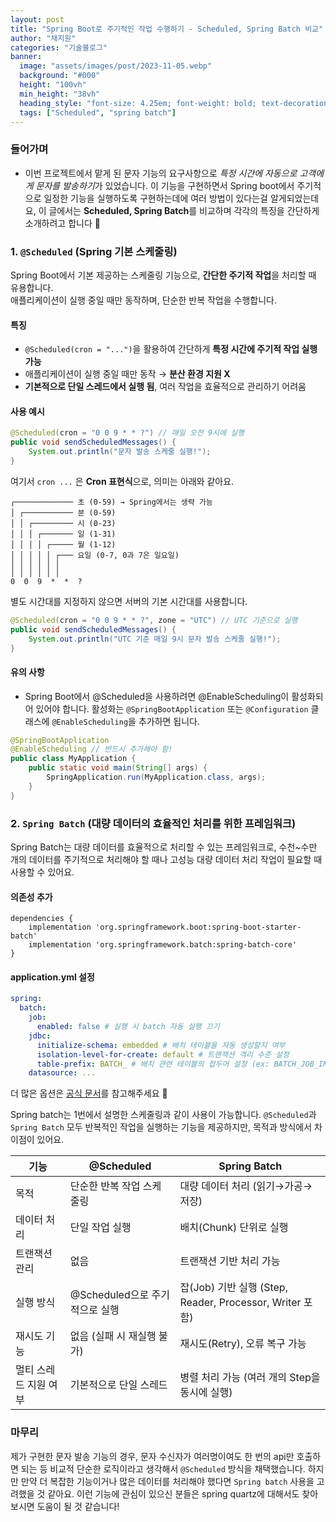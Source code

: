 ```yaml
---
layout: post
title: "Spring Boot로 주기적인 작업 수행하기 - Scheduled, Spring Batch 비교"
author: "채지원"
categories: "기술블로그"
banner:
  image: "assets/images/post/2023-11-05.webp"
  background: "#000"
  height: "100vh"
  min_height: "38vh"
  heading_style: "font-size: 4.25em; font-weight: bold; text-decoration: underline"
  tags: ["Scheduled", "spring batch"]
---
```



### 들어가며

- 이번 프로젝트에서 맡게 된 문자 기능의 요구사항으로 *특정 시간에 자동으로 고객에게 문자를 발송하기*가 있었습니다.
  이 기능을 구현하면서 Spring boot에서 주기적으로 일정한 기능을 실행하도록 구현하는데에 여러 방법이 있다는걸 알게되었는데요,
  이 글에서는 **Scheduled, Spring Batch**를 비교하며 각각의 특징을 간단하게 소개하려고 합니다 🙂

### 1. `@Scheduled` (Spring 기본 스케줄링)

Spring Boot에서 기본 제공하는 스케줄링 기능으로, **간단한 주기적 작업**을 처리할 때 유용합니다.  
애플리케이션이 실행 중일 때만 동작하며, 단순한 반복 작업을 수행합니다.

#### 특징

- `@Scheduled(cron = "...")`을 활용하여 간단하게 **특정 시간에 주기적 작업 실행 가능**
- 애플리케이션이 실행 중일 때만 동작 → **분산 환경 지원 X**
- **기본적으로 단일 스레드에서 실행 됨**, 여러 작업을 효율적으로 관리하기 어려움

#### 사용 예시

```java
@Scheduled(cron = "0 0 9 * * ?") // 매일 오전 9시에 실행
public void sendScheduledMessages() {
    System.out.println("문자 발송 스케줄 실행!");
}
```

여기서 `cron ...` 은 **Cron 표현식**으로, 의미는 아래와 같아요.

```
┌───────────── 초 (0-59) → Spring에서는 생략 가능
│ ┌─────────── 분 (0-59)
│ │ ┌───────── 시 (0-23)
│ │ │ ┌─────── 일 (1-31)
│ │ │ │ ┌───── 월 (1-12)
│ │ │ │ │ ┌─── 요일 (0-7, 0과 7은 일요일)
│ │ │ │ │ │
│ │ │ │ │ │
0  0  9  *  *  ?
```

별도 시간대를 지정하지 않으면 서버의 기본 시간대를 사용합니다.

```java
@Scheduled(cron = "0 0 9 * * ?", zone = "UTC") // UTC 기준으로 실행
public void sendScheduledMessages() {
    System.out.println("UTC 기준 매일 9시 문자 발송 스케줄 실행!");
}
```

#### 유의 사항

- Spring Boot에서 @Scheduled을 사용하려면 @EnableScheduling이 활성화되어 있어야 합니다.
  활성화는 `@SpringBootApplication` 또는 `@Configuration` 클래스에 `@EnableScheduling`을 추가하면 됩니다.

```java
@SpringBootApplication
@EnableScheduling // 반드시 추가해야 함!
public class MyApplication {
    public static void main(String[] args) {
        SpringApplication.run(MyApplication.class, args);
    }
}
```

### 2. `Spring Batch` (대량 데이터의 효율적인 처리를 위한 프레임워크)

Spring Batch는 대량 데이터를 효율적으로 처리할 수 있는 프레임워크로, 수천~수만 개의 데이터를 주기적으로 처리해야 할 때나 고성능 대량 데이터 처리 작업이 필요할 때 사용할 수 있어요.

#### 의존성 추가

```
dependencies {
    implementation 'org.springframework.boot:spring-boot-starter-batch'
    implementation 'org.springframework.batch:spring-batch-core'
}
```

#### application.yml 설정

```yaml
spring:
  batch:
    job:
      enabled: false # 실행 시 batch 자동 실행 끄기
    jdbc:
      initialize-schema: embedded # 배치 테이블을 자동 생성할지 여부
      isolation-level-for-create: default # 트랜잭션 격리 수준 설정
      table-prefix: BATCH_ # 배치 관련 테이블의 접두어 설정 (ex: BATCH_JOB_INSTANCE)
    datasource: ...
```

더 많은 옵션은 [공식 문서](https://docs.spring.io/spring-boot/appendix/application-properties/index.html#appendix.application-properties.integration)를 참고해주세요 🔎

Spring batch는 1번에서 설명한 스케줄링과 같이 사용이 가능합니다.
`@Scheduled`과 `Spring Batch` 모두 반복적인 작업을 실행하는 기능을 제공하지만, 목적과 방식에서 차이점이 있어요.

| 기능                  | @Scheduled                     | Spring Batch                                             |
| --------------------- | ------------------------------ | -------------------------------------------------------- |
| 목적                  | 단순한 반복 작업 스케줄링      | 대량 데이터 처리 (읽기→가공→저장)                        |
| 데이터 처리           | 단일 작업 실행                 | 배치(Chunk) 단위로 실행                                  |
| 트랜잭션 관리         | 없음                           | 트랜잭션 기반 처리 가능                                  |
| 실행 방식             | @Scheduled으로 주기적으로 실행 | 잡(Job) 기반 실행 (Step, Reader, Processor, Writer 포함) |
| 재시도 기능           | 없음 (실패 시 재실행 불가)     | 재시도(Retry), 오류 복구 가능                            |
| 멀티 스레드 지원 여부 | 기본적으로 단일 스레드         | 병렬 처리 가능 (여러 개의 Step을 동시에 실행)            |

### 마무리

제가 구현한 문자 발송 기능의 경우, 문자 수신자가 여러명이여도 한 번의 api만 호출하면 되는 등 비교적 단순한 로직이라고 생각해서 `@Scheduled` 방식을 채택했습니다.
하지만 만약 더 복잡한 기능이거나 많은 데이터를 처리해야 했다면 `Spring batch` 사용을 고려했을 것 같아요. 이런 기능에 관심이 있으신 분들은 spring quartz에 대해서도 찾아보시면 도움이 될 것 같습니다!
